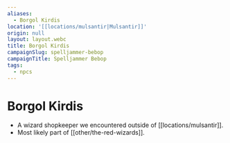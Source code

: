 ```yaml
---
aliases:
  - Borgol Kirdis
location: '[[locations/mulsantir|Mulsantir]]'
origin: null
layout: layout.webc
title: Borgol Kirdis
campaignSlug: spelljammer-bebop
campaignTitle: Spelljammer Bebop
tags:
  - npcs
---
```

# Borgol Kirdis

- A wizard shopkeeper we encountered outside of [[locations/mulsantir]].
- Most likely part of [[other/the-red-wizards]].
